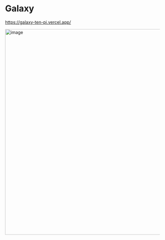 # Galaxy

https://galaxy-ten-pi.vercel.app/

<img width="669" alt="image" src="https://github.com/dewanshparashar/galaxy/assets/7558499/357ae899-9833-491b-a0e5-039a0edd69b2">
